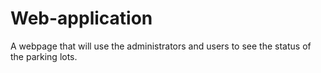 # Web-application
A webpage that will use the administrators and users to see the status of the parking lots.
